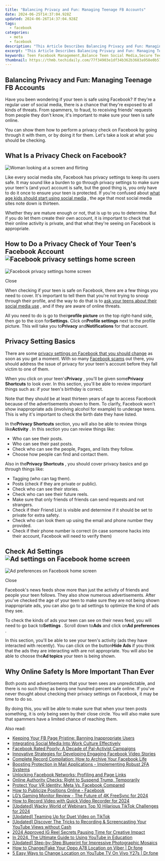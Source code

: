 ```yaml
---
title: "Balancing Privacy and Fun: Managing Teenage FB Accounts"
date: 2024-06-25T14:37:04.928Z
updated: 2024-06-26T14:37:04.928Z
tags:
  - facebook
categories:
  - meta
  - facebook
description: "This Article Describes Balancing Privacy and Fun: Managing Teenage FB Accounts"
excerpt: "This Article Describes Balancing Privacy and Fun: Managing Teenage FB Accounts"
keywords: Teen Facebook Management,Balance Teen Social Media,Secure Teen FB Accounts,Monitoring Youth FB Privacy,Guarding Teens on FB,Parental Control Over FB,Safe Teenage Facebook Use
thumbnail: https://thmb.techidaily.com/77f34903e1df34b362b3683a958e0b57f8d631d69cf5a5eaeee681f0ad029756.jpg
---
```


## Balancing Privacy and Fun: Managing Teenage FB Accounts

 Have you been wondering if your teen is safe using Facebook? If they're a regular user of social media, there is a chance that they're exposed to all kinds of threats. From spammers, to fraud, to receiving friends' requests from people they don't know, it's important to make sure your teen is safe online.

 You can show them how to perform a privacy check on Facebook by going through it with them, or by doing it for them. Let's take a look at what you should be checking.

## What Is a Privacy Check on Facebook?

![Woman looking at a screen and flirting](https://static1.makeuseofimages.com/wordpress/wp-content/uploads/2022/10/My-project-(30).jpg)

 Like every social media site, Facebook has privacy settings to keep its users safe. It may sound like a burden to go through privacy settings to make sure your teen's (and your) account is safe, but the good thing is, you only have to do it once to ensure your teen is protected. If you're confused about [what age kids should start using social media](https://www.makeuseof.com/what-age-should-kids-start-using-social-media/) , the age that most social media sites note down is thirteen.

 Whether they are mature enough or not, that is up to you to determine. But if you do let them create their own account, it is important to check that their online activity is private, and that what they're seeing on Facebook is appropriate.

## How to Do a Privacy Check of Your Teen's Facebook Account ![Facebook privacy settings home screen](https://static1.makeuseofimages.com/wordpress/wp-content/uploads/2022/11/315881243_876397690203581_4735515869331129459_n.jpg)

![Facebook privacy settings home screen](https://static1.makeuseofimages.com/wordpress/wp-content/uploads/2022/11/316141350_1312742282896479_4695683312913005289_n.jpg)

Close

 When checking if your teen is safe on Facebook, there are a few things you need to cover. It's important to tell them that you're not trying to snoop through their profile, and the way to do that is to [ask your teens about their social media use](https://www.makeuseof.com/things-to-ask-kids-about-social-media-use/) , and if they are aware of online threats.

 All you need to do is go to their**profile picture** on the top right-hand side, then go to the icon for**Settings.** Click on**Profile settings** next to the profile picture. This will take you to**Privacy** and**Notifications** for that account.

## Privacy Setting Basics

 There are some [privacy settings on Facebook that you should change](https://www.makeuseof.com/facebook-privacy-settings-you-should-change/) as soon as you get a moment. With so many [Facebook scams](https://www.makeuseof.com/tag/recognise-understand-anatomy-successful-facebook-scam/) out there, you should address the issue of privacy for your teen's account before they fall victim to one of them.

 When you click on your teen's**Privacy** , you'll be given some**Privacy Shortcuts** to look over. In this section, you'll be able to review important things such as: if your teen's birthday is correct.

 Note that they should be at least thirteen years of age to access Facebook because of the advertisements shown to them. To clarify, Facebook won't show inappropriate ads (involving alcohol for example) to underage teens. This is why it's important to check the birth date they have listed.

 In the**Privacy Shortcuts** section, you will also be able to review things like**Activity** . In this section you can review things like:

* Who can see their posts.
* Who can see their past posts.
* Check who can see the people, Pages, and lists they follow.
* Choose how people can find and contact them.

 Also in the**Privacy Shortcuts** , you should cover privacy basics and go through things like:

* Tagging (who can tag them).
* Posts (check if they are private or public).
* Check who can see their stories.
* Check who can see their future reels.
* Make sure that only friends of friends can send requests and not strangers.
* Check if their Friend List is visible and determine if it should be set to private for extra safety.
* Check who can look them up using the email and phone number they provided.
* Check if their phone number is correct (in case someone hacks into their account, Facebook will need to verify them)

## Check Ad Settings ![Ad settings on Facebook home screen](https://static1.makeuseofimages.com/wordpress/wp-content/uploads/2022/11/316042883_531424965553209_5566649838999979785_n.jpg)

![Ad preferences on Facebook home screen](https://static1.makeuseofimages.com/wordpress/wp-content/uploads/2022/11/316046945_638937141260407_2107848749364099732_n.jpg)

Close

 Facebook's news feeds show more than just the activity of friends and people your teen follows. They also show numerous advertisements. After you've checked the age of your teen to make sure they are not being shown inappropriate ads, you can also go to ad settings to optimize the kind of ads they see.

 To check the kinds of ads your teen can see on their news feed, you will need to go back to**Settings** . Scroll down to**Ads** and click on**Ad preferences** .

 In this section, you'll be able to see your teen's activity (ads they have interacted with recently). You can click on the button**Hide Ads** if you think that the ads they are interacting with are not appropriate. You will also be able to choose the**Ad topics** your teen is being shown.

## Why Online Safety Is More Important Than Ever

 Both posts and advertisements that your teen sees are unpredictable, and there is no such thing as being one hundred percent safe online. If you've never thought about checking their privacy settings on Facebook, it may be time to do so.

 By doing this, you will be able to make sure that when your teen posts something, it is only being seen by their close circle. You will also make sure that spammers have a limited chance of reaching them.


<ins class="adsbygoogle"
     style="display:block"
     data-ad-format="autorelaxed"
     data-ad-client="ca-pub-7571918770474297"
     data-ad-slot="1223367746"></ins>



<ins class="adsbygoogle"
     style="display:block"
     data-ad-client="ca-pub-7571918770474297"
     data-ad-slot="8358498916"
     data-ad-format="auto"
     data-full-width-responsive="true"></ins>

<span class="atpl-alsoreadstyle">Also read:</span>
<div><ul>
<li><a href="https://facebook.techidaily.com/keeping-your-fb-page-pristine-banning-inappropriate-users/"><u>Keeping Your FB Page Pristine: Banning Inappropriate Users</u></a></li>
<li><a href="https://facebook.techidaily.com/integrating-social-media-into-work-culture-effectively/"><u>Integrating Social Media Into Work Culture Effectively</u></a></li>
<li><a href="https://facebook.techidaily.com/facebook-rated-poorly-a-decade-of-pal-activist-campaigns/"><u>Facebook Rated Poorly: A Decade of Pal-Activist Campaigns</u></a></li>
<li><a href="https://facebook.techidaily.com/innovative-strategies-for-developing-engaging-facebook-video-stories/"><u>Innovative Strategies for Developing Engaging Facebook Video Stories</u></a></li>
<li><a href="https://facebook.techidaily.com/complete-record-compilation-how-to-archive-your-facebook-life/"><u>Complete Record Compilation: How to Archive Your Facebook Life</u></a></li>
<li><a href="https://facebook.techidaily.com/boosting-protection-in-mail-applications-implementing-robust-2fa-systems/"><u>Boosting Protection in Mail Applications - Implementing Robust 2FA Systems</u></a></li>
<li><a href="https://facebook.techidaily.com/unlocking-facebook-networks-profiling-and-page-links/"><u>Unlocking Facebook Networks: Profiling and Page Links</u></a></li>
<li><a href="https://facebook.techidaily.com/online-authority-checks-right-to-suspend-trump-temporarily/"><u>Online Authority Checks: Right to Suspend Trump, Temporarily</u></a></li>
<li><a href="https://facebook.techidaily.com/protect-your-vr-identity-meta-vs-facebook-compared/"><u>Protect Your VR Identity: Meta Vs. Facebook Compared</u></a></li>
<li><a href="https://facebook.techidaily.com/how-to-publicize-positions-online-facebook/"><u>How to Publicize Positions Online - Facebook</u></a></li>
<li><a href="https://extra-support.techidaily.com/lgs-gaming-monitor-review-the-future-of-4k-freesync-for-2024/"><u>LG’s Gaming Monitor Review - The Future of 4K FreeSync for 2024</u></a></li>
<li><a href="https://screen-sharing-recording.techidaily.com/how-to-record-video-with-quick-video-recorder-for-2024/"><u>How to Record Video with Quick Video Recorder for 2024</u></a></li>
<li><a href="https://tiktok-videos.techidaily.com/updated-wacky-world-of-webinars-top-10-hilarious-tiktok-challenges-for-2024/"><u>[Updated] Wacky World of Webinars  Top 10 Hilarious TikTok Challenges for 2024</u></a></li>
<li><a href="https://tiktok-clips.techidaily.com/updated-teaming-up-for-duet-video-on-tiktok/"><u>[Updated] Teaming Up for Duet Video on TikTok</u></a></li>
<li><a href="https://youtube-videos.techidaily.com/updated-discover-the-tricks-to-recording-and-screencasting-your-youtube-views-without-cash/"><u>[Updated] Discover The Tricks to Recording & Screencasting Your YouTube Views without Cash</u></a></li>
<li><a href="https://instagram-video-recordings.techidaily.com/2024-approved-ig-reel-secrets-pausing-time-for-creative-impact/"><u>2024 Approved  IG Reel Secrets  Pausing Time for Creative Impact</u></a></li>
<li><a href="https://youtube-help.techidaily.com/in-2024-the-ultimate-guide-to-using-youtube-in-education/"><u>In 2024, The Ultimate Guide to Using YouTube in Education</u></a></li>
<li><a href="https://extra-support.techidaily.com/updated-step-by-step-blueprint-for-impressive-photographic-mosaics/"><u>[Updated] Step-by-Step Blueprint for Impressive Photographic Mosaics</u></a></li>
<li><a href="https://location-social.techidaily.com/how-to-changefake-your-oppo-a78-location-on-viber-drfone-by-drfone-virtual-android/"><u>How to Change/Fake Your Oppo A78 Location on Viber | Dr.fone</u></a></li>
<li><a href="https://location-fake.techidaily.com/5-easy-ways-to-change-location-on-youtube-tv-on-vivo-y27s-drfone-by-drfone-virtual-android/"><u>5 Easy Ways to Change Location on YouTube TV On Vivo Y27s | Dr.fone</u></a></li>
</ul></div>
